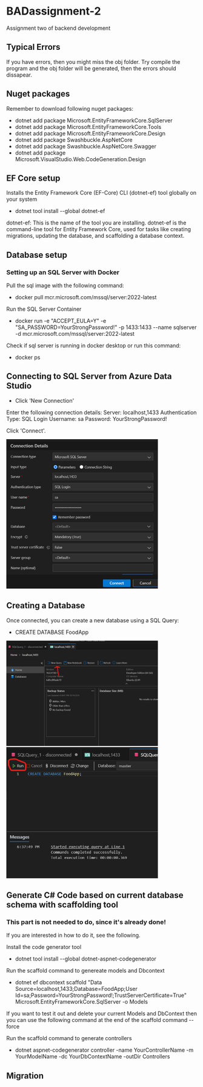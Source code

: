 # BADassignment-2
Assignment two of backend development

## Typical Errors
If you have errors, then you might miss the obj folder. 
Try compile the program and the obj folder will be generated, then the errors should dissapear.

## Nuget packages
Remember to download following nuget packages:
- dotnet add package Microsoft.EntityFrameworkCore.SqlServer
- dotnet add package Microsoft.EntityFrameworkCore.Tools
- dotnet add package Microsoft.EntityFrameworkCore.Design
- dotnet add package Swashbuckle.AspNetCore
- dotnet add package Swashbuckle.AspNetCore.Swagger
- dotnet add package Microsoft.VisualStudio.Web.CodeGeneration.Design


## EF Core setup
Installs the Entity Framework Core (EF-Core) CLI (dotnet-ef) tool globally on your system
- dotnet tool install --global dotnet-ef

dotnet-ef: This is the name of the tool you are installing. dotnet-ef is the command-line tool for Entity Framework Core, 
used for tasks like creating migrations, updating the database, and scaffolding a database context.

## Database setup
### Setting up an SQL Server with Docker
Pull the sql image with the following command:
- docker pull mcr.microsoft.com/mssql/server:2022-latest

Run the SQL Server Container
- docker run -e "ACCEPT_EULA=Y" -e "SA_PASSWORD=YourStrongPassword!" -p 1433:1433 --name sqlserver -d mcr.microsoft.com/mssql/server:2022-latest

Check if sql server is running in docker desktop or run this command:
- docker ps

## Connecting to SQL Server from Azure Data Studio
- Click 'New Connection'

Enter the following connection details:
Server: localhost,1433
Authentication Type: SQL Login
Username: sa
Password: YourStrongPassword!

Click 'Connect'.

<img src="./doc/Screenshots/Azuredatastudio.png" alt="Azuredatastudio" width="400"/>

## Creating a Database
Once connected, you can create a new database using a SQL Query:

- CREATE DATABASE FoodApp

<img src="./doc/Screenshots/newquery.png" alt="newquery" width="400"/>

<img src="./doc/Screenshots/createdatabase.png" alt="createdatabase" width="400"/>

## Generate C# Code based on current database schema with scaffolding tool
### This part is not needed to do, since it's already done!
If you are interested in how to do it, see the following.

Install the code generator tool
- dotnet tool install --global dotnet-aspnet-codegenerator

Run the scaffold command to genereate models and Dbcontext
- dotnet ef dbcontext scaffold "Data Source=localhost,1433;Database=FoodApp;User Id=sa;Password=YourStrongPassword!;TrustServerCertificate=True" Microsoft.EntityFrameworkCore.SqlServer -o Models

If you want to test it out and delete your current Models and DbContext then you can use the following command at the end of the scaffold command
--force

Run the scaffold command to generate controllers
- dotnet aspnet-codegenerator controller -name YourControllerName -m YourModelName -dc YourDbContextName -outDir Controllers

## Migration













